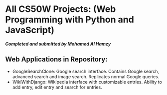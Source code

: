 # All CS50W Projects: (Web Programming with Python and JavaScript) 
***Completed and submitted by Mohamed Al Hamzy***

## Web Applications in Repository:
- GoogleSearchClone: Google search interface. Contains Google search, advanced search and image search. Replicates normal Google queries.
- WikiWithDjango: Wikipedia interface with customizable entries. Ability to add entry, edit entry and search for entries.

